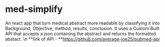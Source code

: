 # med-simplify
An react app that turn medical abstract more readable by classifying it into Background, Objective, method, results, conclusion.
It uses a Custom Built API that accepts a json containing the abstract and returns the formatted abstact. \n
**link of API - **https://github.com/average-joe25/pubmed-api
